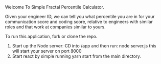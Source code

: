 Welcome To Simple Fractal Percentile Calculator.

Given your engineer ID, we can tell you what percentile you are in for your communication score and coding score, relative to engineers with similar roles and that work at companies similar to yours.

To run this application, fork or clone the repo.
  1. Start up the Node server: CD into /app and then run: node server.js this will start your server on port 8000
  2. Start react by simple running yarn start from the main directory.

  
